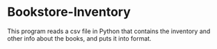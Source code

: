 # Bookstore-Inventory
This program reads a csv file in Python that contains the inventory and other info about the books, and puts it into format.
